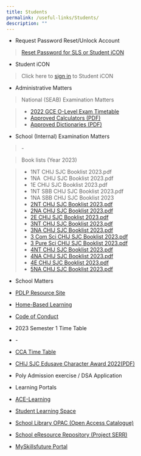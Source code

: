 ```yaml
---
title: Students
permalink: /useful-links/Students/
description: ""
---
```

*   Request Password Reset/Unlock Account

>   [Reset Password for SLS or Student iCON](https://forms.moe.edu.sg/forms/J2zrwJ)

*   Student iCON 

>  Click here to [sign in](https://workspace.google.com/dashboard) to Student iCON

*   Administrative Matters

>  National (SEAB) Examination Matters

>*   [2022 GCE O-Level Exam Timetable](/files/Useful%20Links/Students/Students/2022gceoexamtimetable.pdf)
>*   [Approved Calculators (PDF)](/files/Useful%20Links/Students/Students/GuidelinesCalculators.pdf)
>*   [Approved Dictionaries (PDF)](https://www.seab.gov.sg/home/examinations/approved-dictionaries)

*   School (Internal) Examination Matters

>   \-
    

>   Book lists (Year 2023)  
    

>*   1NT CHIJ SJC Booklist 2023.pdf      
>*   1NA  CHIJ SJC Booklist 2023.pdf     
>*   1E CHIJ SJC Booklist 2023.pdf     
>*   1NT SBB CHIJ SJC Booklist 2023.pdf
>*   1NA SBB CHIJ SJC Booklist 2023
>*   [2NT CHIJ SJC Booklist 2023.pdf](https://chijstjosephsconvent.moe.edu.sg/qql/slot/u160/2022/Useful%20Link%202022/Booklist%202022/Sec%202%20NT%20Booklist%202023.pdf)
>*   [2NA CHIJ SJC Booklist 2023.pdf](https://chijstjosephsconvent.moe.edu.sg/qql/slot/u160/2022/Useful%20Link%202022/Booklist%202022/Sec%202%20NA%20Booklist%202023.pdf)  
>*   [2E CHIJ SJC Booklist 2023.pdf](https://chijstjosephsconvent.moe.edu.sg/qql/slot/u160/2022/Useful%20Link%202022/Booklist%202022/Sec%202%20E%20Booklist%202023.pdf)     
>*   [3NT CHIJ SJC Booklist 2023.pdf](https://chijstjosephsconvent.moe.edu.sg/qql/slot/u160/2022/Useful%20Link%202022/Booklist%202022/Sec%203NT%20Booklist%202023.pdf)
>*   [3NA CHIJ SJC Booklist 2023.pdf](https://chijstjosephsconvent.moe.edu.sg/qql/slot/u160/2022/Useful%20Link%202022/Booklist%202022/Sec%203NA%20Booklist%202023.pdf)   
>*   [3 Com Sci CHIJ SJC Booklist 2023.pdf](https://chijstjosephsconvent.moe.edu.sg/qql/slot/u160/2022/Useful%20Link%202022/Booklist%202022/Sec%203E%20Combine%20Science%20Booklist%202023.pdf)      
>*   [3 Pure Sci CHIJ SJC Booklist 2023.pdf](https://chijstjosephsconvent.moe.edu.sg/qql/slot/u160/2022/Useful%20Link%202022/Booklist%202022/Sec%203E%20Pure%20Science%20Booklist%202023.pdf)      
>*   [4NT CHIJ SJC Booklist 2023.pdf](https://chijstjosephsconvent.moe.edu.sg/qql/slot/u160/2022/Useful%20Link%202022/Booklist%202022/Sec%204NT%20Booklist%202023.pdf)  
>*   [4NA CHIJ SJC Booklist 2023.pdf](https://chijstjosephsconvent.moe.edu.sg/qql/slot/u160/2022/Useful%20Link%202022/Booklist%202022/Sec%204NA%20Booklist%202023.pdf)      
>*   [4E CHIJ SJC Booklist 2023.pdf](https://chijstjosephsconvent.moe.edu.sg/qql/slot/u160/2022/Useful%20Link%202022/Booklist%202022/Sec%204E%20Booklist%202023.pdf)      
>*   [5NA CHIJ SJC Booklist 2023.pdf](https://chijstjosephsconvent.moe.edu.sg/qql/slot/u160/2022/Useful%20Link%202022/Booklist%202022/Sec%205NA%20Booklist%202023.pdf)  
    

*   School Matters

*   [PDLP Resource Site](https://sites.google.com/moe.edu.sg/chijsjcpdlp/home)
*   [Home-Based Learning](https://chijstjosephsconvent-moe-edu-sg-admin.cwp.sg/useful-links/students/school-matters/full-home-based-learning)
*   [Code of Conduct](https://chijstjosephsconvent.moe.edu.sg/student-development/code-of-conduct)
*   2023 Semester 1 Time Table  
    

*   \-

*   [CCA Time Table](https://chijstjosephsconvent.moe.edu.sg/cca/cca-schedule)
*   [CHIJ SJC Edusave Character Award 2022(PDF)](https://chijstjosephsconvent.moe.edu.sg/qql/slot/u160/2022/Useful%20Link%202022/School%20Matters/School%20Website%20announcement%20on%20CHIJ%20St%20Joseph.pdf)
*   Poly Admission exercise / DSA Application  
    

*   Learning Portals

*   [ACE-Learning](https://www.ace-learning.com/)
*   [Student Learning Space](https://vle.learning.moe.edu.sg/login)
*   [School Library OPAC (Open Access Catalogue)](https://schoolibrary.spydus.com.sg/chijstjosephsconvent/cgi-bin/spydus.exe/MSGTRN/WPAC/HOME)
*   [School eResource Repository (Project SERR)](https://schoolibrary.spydus.com.sg/eresourcessec/cgi-bin/spydus.exe/MSGTRN/WPAC/HOME)
*   [MySkillsfuture Portal](https://www.myskillsfuture.gov.sg/content/student/en/secondary.html)
